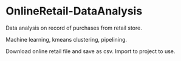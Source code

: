 # OnlineRetail-DataAnalysis
Data analysis on record of purchases from retail store.

Machine learning, kmeans clustering, pipelining.

Download online retail file and save as csv. Import to project to use.
